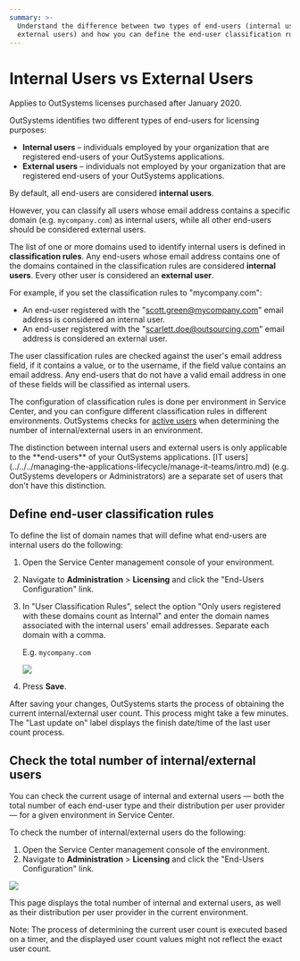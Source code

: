 ```yaml
---
summary: >-
  Understand the difference between two types of end-users (internal users and
  external users) and how you can define the end-user classification rules.
---
```


# Internal Users vs External Users

 Applies to OutSystems licenses purchased after January 2020.

OutSystems identifies two different types of end-users for licensing purposes:

* **Internal users** – individuals employed by your organization that are registered end-users of your OutSystems applications.
* **External users** – individuals not employed by your organization that are registered end-users of your OutSystems applications.

By default, all end-users are considered **internal users**.

However, you can classify all users whose email address contains a specific domain \(e.g. `mycompany.com`\) as internal users, while all other end-users should be considered external users.

The list of one or more domains used to identify internal users is defined in **classification rules**. Any end-users whose email address contains one of the domains contained in the classification rules are considered **internal users**. Every other user is considered an **external user**.

For example, if you set the classification rules to "mycompany.com":

* An end-user registered with the "scott.green@mycompany.com" email address is considered an internal user.
* An end-user registered with the "scarlett.doe@outsourcing.com" email address is considered an external user.

The user classification rules are checked against the user's email address field, if it contains a value, or to the username, if the field value contains an email address. Any end-users that do not have a valid email address in one of these fields will be classified as internal users.

The configuration of classification rules is done per environment in Service Center, and you can configure different classification rules in different environments. OutSystems checks for [active users](add-delete-users.md#deactivate) when determining the number of internal/external users in an environment.

 The distinction between internal users and external users is only applicable to the \*\*end-users\*\* of your OutSystems applications. \[IT users\]\(../../../managing-the-applications-lifecycle/manage-it-teams/intro.md\) \(e.g. OutSystems developers or Administrators\) are a separate set of users that don't have this distinction.

## Define end-user classification rules

To define the list of domain names that will define what end-users are internal users do the following:

1. Open the Service Center management console of your environment.
2. Navigate to **Administration** &gt; **Licensing** and click the "End-Users Configuration" link.
3. In "User Classification Rules", select the option "Only users registered with these domains count as Internal" and enter the domain names associated with the internal users' email addresses. Separate each domain with a comma.

   E.g. `mycompany.com`

   ![](https://github.com/danielmarquespt/docs-product/tree/e7ea3f444d5129dab245c69ab72ae091554bc4fb/src/develop/security/end-user-manage/images/sc-user-classification-rules.png?width=900)

4. Press **Save**.

After saving your changes, OutSystems starts the process of obtaining the current internal/external user count. This process might take a few minutes. The "Last update on" label displays the finish date/time of the last user count process.

## Check the total number of internal/external users

You can check the current usage of internal and external users — both the total number of each end-user type and their distribution per user provider — for a given environment in Service Center.

To check the number of internal/external users do the following:

1. Open the Service Center management console of the environment.
2. Navigate to **Administration** &gt; **Licensing** and click the "End-Users Configuration" link.

![](https://github.com/danielmarquespt/docs-product/tree/e7ea3f444d5129dab245c69ab72ae091554bc4fb/src/develop/security/end-user-manage/images/sc-end-users-configuration.png?width=900)

This page displays the total number of internal and external users, as well as their distribution per user provider in the current environment.

Note: The process of determining the current user count is executed based on a timer, and the displayed user count values might not reflect the exact user count.

